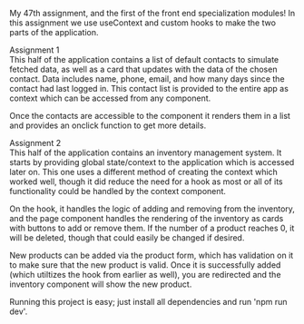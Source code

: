 My 47th assignment, and the first of the front end specialization modules! In this assignment we use useContext and custom hooks to make the two parts of the application.  

Assignment 1  
This half of the application contains a list of default contacts to simulate fetched data, as well as a card that updates with the data of the chosen contact. Data includes name, phone, email, and how many days since the contact had last logged in. This contact list is provided to the entire app as context which can be accessed from any component. 

Once the contacts are accessible to the component it renders them in a list and provides an onclick function to get more details.  

Assignment 2  
This half of the application contains an inventory management system. It starts by providing global state/context to the application which is accessed later on. This one uses a different method of creating the context which worked well, though it did reduce the need for a hook as most or all of its functionality could be handled by the context component. 

On the hook, it handles the logic of adding and removing from the inventory, and the page component handles the rendering of the inventory as cards with buttons to add or remove them. If the number of a product reaches 0, it will be deleted, though that could easily be changed if desired. 

New products can be added via the product form, which has validation on it to make sure that the new product is valid. Once it is successfully added (which utiltizes the hook from earlier as well), you are redirected and the inventory component will show the new product. 

Running this project is easy; just install all dependencies and run 'npm run dev'.